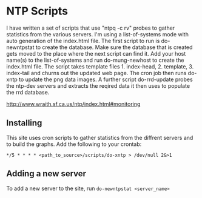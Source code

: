 # NTP Scripts #

I have written a set of scripts that use "ntpq -c rv" probes to gather statistics from the various servers. I'm using a list-of-systems mode with auto generation of the index.html file. The first script to run is do-newntpstat to create the database. Make sure the database that is created gets moved to the place where the next script can find it. Add your host name(s) to the list-of-systems and run do-mung-newhost to create the index.html file. The script takes template files 1. index-head, 2. template, 3. index-tail and churns out the updated web page. The cron job then runs do-xntp to update the png data images. A further script do-rrd-update probes the ntp-dev servers and extracts the reqired data it then uses to populate the rrd database.

http://www.wraith.sf.ca.us/ntp/index.html#monitoring

## Installing ##

This site uses cron scripts to gather statistics from the diffrent servers and to build the graphs.   Add the following to your crontab:

    */5 * * * * <path_to_source>/scripts/do-xntp > /dev/null 2&>1

## Adding a new server ##

To add a new server to the site, run `do-newntpstat <server_name>`
